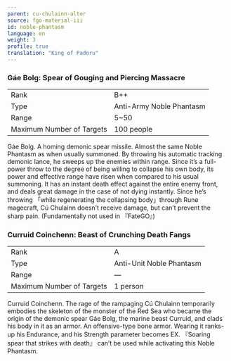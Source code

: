 ```yaml
---
parent: cu-chulainn-alter
source: fgo-material-iii
id: noble-phantasm
language: en
weight: 3
profile: true
translation: "King of Padoru"
---
```


### Gáe Bolg: Spear of Gouging and Piercing Massacre

<table>
  <tr><td>Rank</td><td>B++</td></tr>
  <tr><td>Type</td><td>Anti-Army Noble Phantasm</td></tr>
  <tr><td>Range</td><td>5~50</td></tr>
  <tr><td>Maximum Number of Targets</td><td>100 people</td></tr>
</table>

Gáe Bolg.
A homing demonic spear missile. Almost the same Noble Phantasm as when usually summoned.
By throwing his automatic tracking demonic lance, he sweeps up the enemies within range. Since it’s a full-power throw to the degree of being willing to collapse his own body, its power and effective range have risen when compared to his usual summoning. It has an instant death effect against the entire enemy front, and deals great damage in the case of not dying instantly.
Since he’s throwing 「while regenerating the collapsing body」through Rune magecraft, Cú Chulainn doesn’t receive damage, but can’t prevent the sharp pain.
(Fundamentally not used in 『FateGO』)

### Curruid Coinchenn: Beast of Crunching Death Fangs

<table>
  <tr><td>Rank</td><td>A</td></tr>
  <tr><td>Type</td><td>Anti-Unit Noble Phantasm</td></tr>
  <tr><td>Range</td><td>—</td></tr>
  <tr><td>Maximum Number of Targets</td><td>1 person</td></tr>
</table>

Curruid Coinchenn.
The rage of the rampaging Cú Chulainn temporarily embodies the skeleton of the monster of the Red Sea who became the origin of the demonic spear Gáe Bolg, the marine beast Curruid, and clads his body in it as an armor. An offensive-type bone armor. Wearing it ranks-up his Endurance, and his Strength parameter becomes EX.
『Soaring spear that strikes with death』 can’t be used while activating this Noble Phantasm.
